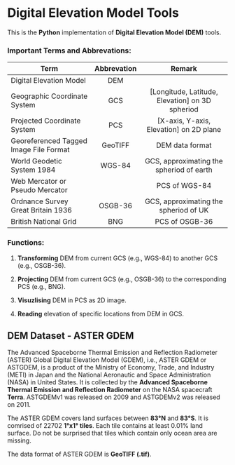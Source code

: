 # Digital Elevation Model Tools

This is the **Python** implementation of **Digital Elevation Model (DEM)** tools.

### Important Terms and Abbrevations:

| Term                                   | Abbrevation | Remark 
| -------------------------------------- | :---------: | :----: 
| Digital Elevation Model                | DEM         | 
| Geographic Coordinate System           | GCS         | [Longitude, Latitude, Elevation] on 3D spheriod
| Projected Coordinate System            | PCS         | [X-axis, Y-axis, Elevation] on 2D plane
| Georeferenced Tagged Image File Format | GeoTIFF     | DEM data format
| World Geodetic System 1984             | WGS-84      | GCS, approximating the spheriod of earth
| Web Mercator or Pseudo Mercator        |             | PCS of WGS-84
| Ordnance Survey Great Britain 1936     | OSGB-36     | GCS, approximating the spheriod of UK
| British National Grid                  | BNG         | PCS of OSGB-36

### Functions:

1. **Transforming** DEM from current GCS (e.g., WGS-84) to another GCS (e.g., OSGB-36).

2. **Projecting** DEM from current GCS (e.g., OSGB-36) to the corresponding PCS (e.g., BNG).

3. **Visuzlising** DEM in PCS as 2D image.

4. **Reading** elevation of specific locations from DEM in GCS.

## DEM Dataset - ASTER GDEM

The Advanced Spaceborne Thermal Emission and Reflection Radiometer (ASTER) Global Digital Elevation Model (GDEM), i.e., ASTER GDEM or ASTGDEM, is a product of the Ministry of Economy, Trade, and Industry (METI) in Japan and the National Aeronautic and Space Administration (NASA) in United States. It is collected by the **Advanced Spaceborne Thermal Emission and Reflection Radiometer** on the NASA spacecraft **Terra**. ASTGDEMv1 was released on 2009 and ASTGDEMv2 was released on 2011.

The ASTER GDEM covers land surfaces between **83°N** and **83°S**. It is comrised of 22702 **1°x1° tiles**. Each tile contains at least 0.01% land surface. Do not be surprised that tiles which contain only ocean area are missing. 

The data format of ASTER GDEM is **GeoTIFF (.tif)**.
